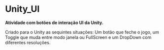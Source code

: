 # Unity_UI
 <b> Atividade com botões de interação UI da Unity. </b>

Criado para o Unity as sequintes situações: Um botão que feche o jogo, um Toggle que muda entre modo janela ou FullScreen e um DropDown com diferentes resoluções.